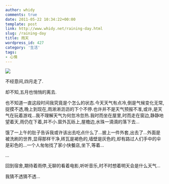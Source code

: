 ```yaml
---
author: whidy
comments: true
date: 2011-05-22 10:34:22+00:00
template: post
link: http://www.whidy.net/raining-day.html
slug: /raining-day
title: 雨天
wordpress_id: 427
category: '生活'
tags:
- 心情
---
```


[![](/wp-content/uploads/2011/05/DSC0517-307x500.jpg)](/wp-content/uploads/2011/05/DSC0517.jpg)

不经意间,四月走了.

却不知,五月也悄悄的离去.

也不知道一直这段时间我究竟是个怎么的状态.今天天气有点冷,倒是气候变化无常,捉摸不透,晚上到现在,雨淅淅沥沥的下个不停.也许并不是天气预报不准,或许,是天气在玩着游戏...我不理解天气为何忽冷忽热.我时而坐在屋里,时而走在窗边,静静地望着天,雨仍在下着,并不小.窗外瓦砾上,屋檐边,水珠一滴滴的落下去...

饿了一上午的肚子告诉我或许该出去吃点什么了...披上一件外套,出去了...外面是被洗刷的世界,显得那样干净,砖瓦是褐色的,墙壁是灰色的,却有路过人们手中的伞是彩色的...一个人匆匆找了家小快餐店,坐下,等着...

...

回到宿舍,期待着雨停,无聊的看着电影,听听音乐,时不时想着明天会是什么天气...

我猜不透猜不透...
